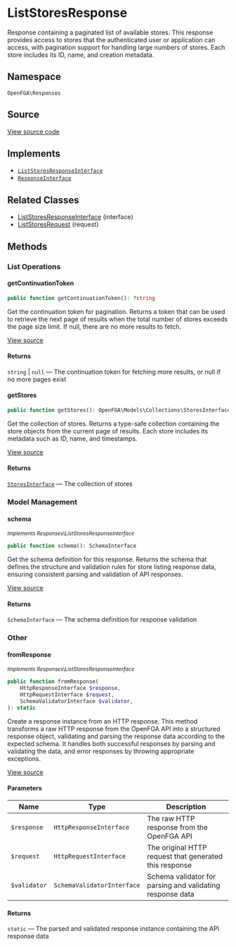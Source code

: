 # ListStoresResponse

Response containing a paginated list of available stores. This response provides access to stores that the authenticated user or application can access, with pagination support for handling large numbers of stores. Each store includes its ID, name, and creation metadata.

## Namespace

`OpenFGA\Responses`

## Source

[View source code](https://github.com/evansims/openfga-php/blob/main/src/Responses/ListStoresResponse.php)

## Implements

* [`ListStoresResponseInterface`](ListStoresResponseInterface.md)
* [`ResponseInterface`](ResponseInterface.md)

## Related Classes

* [ListStoresResponseInterface](Responses/ListStoresResponseInterface.md) (interface)
* [ListStoresRequest](Requests/ListStoresRequest.md) (request)

## Methods

### List Operations

#### getContinuationToken

```php
public function getContinuationToken(): ?string

```

Get the continuation token for pagination. Returns a token that can be used to retrieve the next page of results when the total number of stores exceeds the page size limit. If null, there are no more results to fetch.

[View source](https://github.com/evansims/openfga-php/blob/main/src/Responses/ListStoresResponse.php#L92)

#### Returns

`string` &#124; `null` — The continuation token for fetching more results, or null if no more pages exist

#### getStores

```php
public function getStores(): OpenFGA\Models\Collections\StoresInterface

```

Get the collection of stores. Returns a type-safe collection containing the store objects from the current page of results. Each store includes its metadata such as ID, name, and timestamps.

[View source](https://github.com/evansims/openfga-php/blob/main/src/Responses/ListStoresResponse.php#L101)

#### Returns

[`StoresInterface`](Models/Collections/StoresInterface.md) — The collection of stores

### Model Management

#### schema

*<small>Implements Responses\ListStoresResponseInterface</small>*

```php
public function schema(): SchemaInterface

```

Get the schema definition for this response. Returns the schema that defines the structure and validation rules for store listing response data, ensuring consistent parsing and validation of API responses.

[View source](https://github.com/evansims/openfga-php/blob/main/src/Responses/ListStoresResponseInterface.php#L33)

#### Returns

`SchemaInterface` — The schema definition for response validation

### Other

#### fromResponse

*<small>Implements Responses\ListStoresResponseInterface</small>*

```php
public function fromResponse(
    HttpResponseInterface $response,
    HttpRequestInterface $request,
    SchemaValidatorInterface $validator,
): static

```

Create a response instance from an HTTP response. This method transforms a raw HTTP response from the OpenFGA API into a structured response object, validating and parsing the response data according to the expected schema. It handles both successful responses by parsing and validating the data, and error responses by throwing appropriate exceptions.

[View source](https://github.com/evansims/openfga-php/blob/main/src/Responses/ResponseInterface.php#L44)

#### Parameters

| Name         | Type                       | Description                                               |
| ------------ | -------------------------- | --------------------------------------------------------- |
| `$response`  | `HttpResponseInterface`    | The raw HTTP response from the OpenFGA API                |
| `$request`   | `HttpRequestInterface`     | The original HTTP request that generated this response    |
| `$validator` | `SchemaValidatorInterface` | Schema validator for parsing and validating response data |

#### Returns

`static` — The parsed and validated response instance containing the API response data
